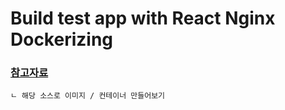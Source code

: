 # Build test app with React Nginx Dockerizing

### [참고자료](https://just-take-the-first-step.tistory.com/20)
    ㄴ 해당 소스로 이미지 / 컨테이너 만들어보기

